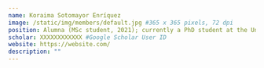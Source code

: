 ```yaml
---
name: Koraima Sotomayor Enríquez
image: /static/img/members/default.jpg #365 x 365 pixels, 72 dpi
position: Alumna (MSc student, 2021); currently a PhD student at the University of Edinburgh
scholar: XXXXXXXXXXXX #Google Scholar User ID
website: https://website.com/
description: ""
---
```

